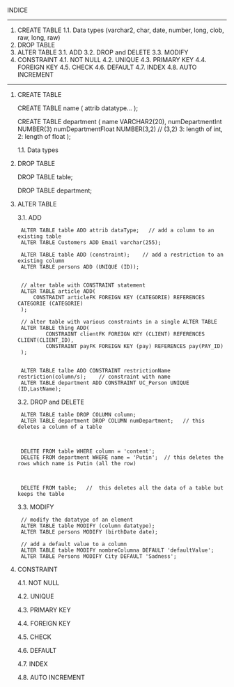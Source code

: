INDICE

----------------------------------------

1. CREATE TABLE
	1.1. Data types (varchar2, char, date, number, long, clob, raw, long, raw)
2. DROP TABLE
3. ALTER TABLE
	3.1. ADD
	3.2. DROP and DELETE
	3.3. MODIFY
4. CONSTRAINT
	4.1. NOT NULL
	4.2. UNIQUE
	4.3. PRIMARY KEY
	4.4. FOREIGN KEY
	4.5. CHECK
	4.6. DEFAULT
	4.7. INDEX
	4.8. AUTO INCREMENT

-----------------------------------------




1. CREATE TABLE
	
	CREATE TABLE name (
		attrib datatype...
	);

	
	CREATE TABLE department (
		name VARCHAR2(20),
		numDepartmentInt NUMBER(3)
		numDepartmentFloat NUMBER(3,2)   // (3,2)   3: length of int, 2: length of float 
	);

	1.1. Data types





2. DROP TABLE

	DROP TABLE table;
	
	DROP TABLE department;


3. ALTER TABLE
	
	3.1. ADD

		ALTER TABLE table ADD attrib dataType;   // add a column to an existing table  
		ALTER TABLE Customers ADD Email varchar(255);
		
		ALTER TABLE table ADD (constraint);    // add a restriction to an existing column
		ALTER TABLE persons ADD (UNIQUE (ID));


		// alter table with CONSTRAINT statement
		ALTER TABLE article ADD(
  			CONSTRAINT articleFK FOREIGN KEY (CATEGORIE) REFERENCES CATEGORIE (CATEGORIE)
		);

		// alter table with various constraints in a single ALTER TABLE 
		ALTER TABLE thing ADD(
    			CONSTRAINT clientFK FOREIGN KEY (CLIENT) REFERENCES CLIENT(CLIENT_ID),
    			CONSTRAINT payFK FOREIGN KEY (pay) REFERENCES pay(PAY_ID)
		);


		ALTER TABLE talbe ADD CONSTRAINT restrictionName restriction(column/s);    // constraint with name
		ALTER TABLE department ADD CONSTRAINT UC_Person UNIQUE (ID,LastName);

	3.2. DROP and DELETE

		ALTER TABLE table DROP COLUMN column;
		ALTER TABLE department DROP COLUMN numDepartment;   // this deletes a column of a table

		

		DELETE FROM table WHERE column = 'content';
		DELETE FROM department WHERE name = 'Putin';  // this deletes the rows which name is Putin (all the row)



		DELETE FROM table;   //  this deletes all the data of a table but keeps the table
 
		
	3.3. MODIFY

		// modify the datatype of an element
		ALTER TABLE table MODIFY (column datatype);
		ALTER TABLE persons MODIFY (birthDate date);

		// add a default value to a column
		ALTER TABLE table MODIFY nombreColumna DEFAULT 'defaultValue';
		ALTER TABLE Persons MODIFY City DEFAULT 'Sadness';


4. CONSTRAINT
		
	4.1. NOT NULL



	4.2. UNIQUE



	4.3. PRIMARY KEY



	4.4. FOREIGN KEY



	4.5. CHECK



	4.6. DEFAULT



	4.7. INDEX



	4.8. AUTO INCREMENT

